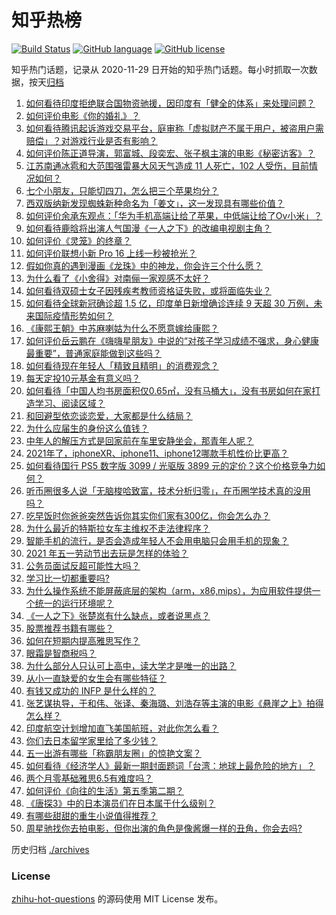 # 知乎热榜
[![Build Status](https://github.com/ToWeLong/zhihu-hot-questions/workflows/CI/badge.svg)](https://github.com/ToWeLong/zhihu-hot-questions/actions)
[![GitHub language](https://img.shields.io/badge/language-golang-orange.svg)](https://golang.org/)
[![GitHub license](https://img.shields.io/github/license/ToWeLong/zhihu-hot-questions)](https://github.com/ToWeLong/zhihu-hot-questions/blob/main/LICENSE)

知乎热门话题，记录从 2020-11-29 日开始的知乎热门话题。每小时抓取一次数据，按天[归档](./archives)

<!-- BEGIN -->

1. [如何看待印度拒绝联合国物资驰援，因印度有「健全的体系」来处理问题？](https://www.zhihu.com/question/457285008)
1. [如何评价电影《你的婚礼》？](https://www.zhihu.com/question/437513111)
1. [如何看待腾讯起诉游戏交易平台，庭审称「虚拟财产不属于用户，被盗用户需赔偿」？对游戏行业是否有影响？](https://www.zhihu.com/question/457298163)
1. [如何评价陈正道导演，郭富城、段奕宏、张子枫主演的电影《秘密访客》？](https://www.zhihu.com/question/404670407)
1. [江苏南通冰雹和大范围强雷暴大风天气造成 11 人死亡，102 人受伤，目前情况如何？](https://www.zhihu.com/question/457376709)
1. [七个小朋友，只能切四刀，怎么把三个苹果均分？](https://www.zhihu.com/question/297440538)
1. [西双版纳新发现蜘蛛新种命名为「姜文」，这一发现具有哪些价值？](https://www.zhihu.com/question/457371552)
1. [如何评价余承东观点：「华为手机高端让给了苹果，中低端让给了Ov小米」？](https://www.zhihu.com/question/457258690)
1. [如何看待鹿晗将出演人气国漫《一人之下》的改编电视剧主角？](https://www.zhihu.com/question/457280792)
1. [如何评价《灵笼》的终章？](https://www.zhihu.com/question/457072944)
1. [如何评价联想小新 Pro 16 上线一秒被抢光？](https://www.zhihu.com/question/457352947)
1. [假如你真的遇到漫画《龙珠》中的神龙，你会许三个什么愿？](https://www.zhihu.com/question/456392675)
1. [为什么看了《小舍得》对南俪一家观感不太好？](https://www.zhihu.com/question/456348765)
1. [如何看待双硕士女子因残疾考教师资格证失败，或将面临失业？](https://www.zhihu.com/question/457095862)
1. [如何看待全球新冠确诊超 1.5 亿，印度单日新增确诊连续 9 天超 30 万例，未来国际疫情形势如何？](https://www.zhihu.com/question/457368252)
1. [《康熙王朝》中苏麻喇姑为什么不愿意嫁给康熙？](https://www.zhihu.com/question/300234602)
1. [如何评价岳云鹏在《嗨嗨星朋友》中说的“对孩子学习成绩不强求，身心健康最重要”，普通家庭能做到这些吗？](https://www.zhihu.com/question/457319770)
1. [如何看待现在年轻人「精致且精明」的消费观念？](https://www.zhihu.com/question/456810930)
1. [每天定投10元基金有意义吗？](https://www.zhihu.com/question/400408500)
1. [如何看待「中国人均书房面积仅0.65㎡，没有马桶大」，没有书房如何在家打造学习、阅读区域？](https://www.zhihu.com/question/456014343)
1. [和回避型依恋谈恋爱，大家都是什么结局？](https://www.zhihu.com/question/363459915)
1. [为什么应届生的身份这么值钱？](https://www.zhihu.com/question/296366864)
1. [中年人的解压方式是回家前在车里安静坐会，那青年人呢？](https://www.zhihu.com/question/390992174)
1. [2021年了，iphoneXR、iphone11、iphone12哪款手机性价比更高？](https://www.zhihu.com/question/437168015)
1. [如何看待国行 PS5 数字版 3099 / 光驱版 3899 元的定价？这个价格竞争力如何？](https://www.zhihu.com/question/457109755)
1. [听币圈很多人说「无脑梭哈致富，技术分析归零」，在币圈学技术真的没用吗？](https://www.zhihu.com/question/430408791)
1. [吃早饭时你爸爸突然告诉你其实你们家有300亿，你会怎么办？](https://www.zhihu.com/question/447823721)
1. [为什么最近的特斯拉女车主维权不走法律程序？](https://www.zhihu.com/question/457223564)
1. [智能手机的流行，是否会造成年轻人不会用电脑只会用手机的现象？](https://www.zhihu.com/question/455892171)
1. [2021 年五一劳动节出去玩是怎样的体验？](https://www.zhihu.com/question/454814759)
1. [公务员面试反超可能性大吗？](https://www.zhihu.com/question/268363662)
1. [学习比一切都重要吗?](https://www.zhihu.com/question/446749102)
1. [为什么操作系统不能屏蔽底层的架构（arm，x86,mips），为应用软件提供一个统一的运行环境呢？](https://www.zhihu.com/question/456940000)
1. [《一人之下》张楚岚有什么缺点，或者说黑点？](https://www.zhihu.com/question/297971811)
1. [股票推荐书籍有哪些？](https://www.zhihu.com/question/444872337)
1. [如何在短期内提高雅思写作？](https://www.zhihu.com/question/30692582)
1. [眼霜是智商税吗？](https://www.zhihu.com/question/66532432)
1. [为什么部分人只认可上高中，读大学才是唯一的出路？](https://www.zhihu.com/question/454929611)
1. [从小一直缺爱的女生会有哪些特征？](https://www.zhihu.com/question/279159280)
1. [有钱又成功的 INFP 是什么样的？](https://www.zhihu.com/question/402487289)
1. [张艺谋执导，于和伟、张译、秦海璐、刘浩存等主演的电影《悬崖之上》拍得怎么样？](https://www.zhihu.com/question/398744121)
1. [印度航空计划增加直飞美国航班，对此你怎么看？](https://www.zhihu.com/question/457239121)
1. [你们去日本留学家里给了多少钱？](https://www.zhihu.com/question/349176242)
1. [五一出游有哪些「称霸朋友圈」的惊艳文案？](https://www.zhihu.com/question/454902075)
1. [如何看待《经济学人》最新一期封面题词「台湾：地球上最危险的地方」？](https://www.zhihu.com/question/457260755)
1. [两个月零基础雅思6.5有难度吗？](https://www.zhihu.com/question/380334090)
1. [如何评价《向往的生活》第五季第二期？](https://www.zhihu.com/question/457179566)
1. [《唐探3》中的日本演员们在日本属于什么级别？](https://www.zhihu.com/question/444896076)
1. [有哪些甜甜的重生小说值得推荐？](https://www.zhihu.com/question/368681999)
1. [周星驰找你去拍电影，但你出演的角色是像酱爆一样的丑角，你会去吗?](https://www.zhihu.com/question/453812398)

<!-- END -->

历史归档 [./archives](./archives)


### License
[zhihu-hot-questions](https://github.com/towelong/zhihu-hot-questions) 的源码使用 MIT License 发布。